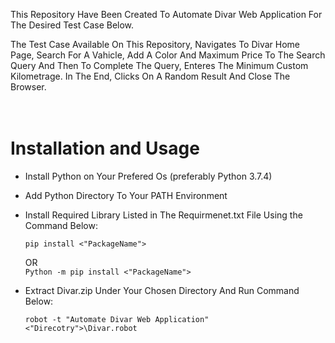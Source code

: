 This Repository Have Been Created To Automate Divar Web Application For The Desired Test Case Below.
<div>The Test Case Available On This Repository, Navigates To Divar Home Page, Search For A Vahicle, Add A Color And Maximum Price To The Search Query And Then To Complete The Query, Enteres The Minimum Custom Kilometrage. 
In The End, Clicks On A Random Result And Close The Browser.</div>
<br><br>
<h1>Installation and Usage</h1>

- Install Python on Your Prefered Os (preferably Python 3.7.4)
- Add Python Directory To Your PATH Environment 
- Install Required Library Listed in The Requirmenet.txt File Using the Command Below:

  <div>
     
  <code>pip install <"PackageName"></code>
  </div>
  OR
    <div>
  <code>Python -m pip install <"PackageName"></code>
</div>
  
- Extract Divar.zip Under Your Chosen Directory And Run Command Below:
  <div>
    <p data-sourcepos="13:3-13:41" dir="auto"><code>robot -t "Automate Divar Web Application"  <"Direcotry">\Divar.robot</code></p>
    </div>
